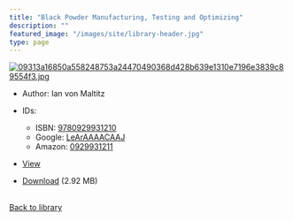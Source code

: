 ```yaml
---
title: "Black Powder Manufacturing, Testing and Optimizing"
description: ""
featured_image: "/images/site/library-header.jpg"
type: page
---
```


<a href="https://drive.google.com/file/d/1ZGSKsymFTGRikuzpkOkRT0ZGRqivakkU/view" target="_blank">![09313a16850a558248753a24470490368d428b639e1310e7196e3839c89554f3.jpg](/images/library/09313a16850a558248753a24470490368d428b639e1310e7196e3839c89554f3.jpg)</a>
* Author: Ian von Maltitz
* IDs:
  * ISBN: <a href="https://www.worldcat.org/isbn/9780929931210" target="_blank">9780929931210</a>
  * Google: <a href="https://books.google.com/books?id=LeArAAAACAAJ" target="_blank">LeArAAAACAAJ</a>
  * Amazon: <a href="https://www.amazon.com/dp/0929931211" target="_blank">0929931211</a>
* <a href="https://drive.google.com/file/d/1ZGSKsymFTGRikuzpkOkRT0ZGRqivakkU/view" target="_blank">View</a>

* [Download](https://drive.google.com/uc?export=download&id=1ZGSKsymFTGRikuzpkOkRT0ZGRqivakkU) (2.92 MB)

<br />[Back to library](/library/)
